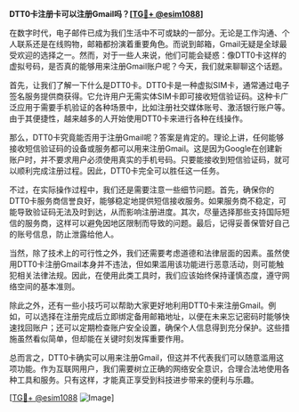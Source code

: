**DTT0卡注册卡可以注册Gmail吗？[[TG💪+ @esim1088](https://t.me/s/esim1088)]**

在数字时代，电子邮件已成为我们生活中不可或缺的一部分。无论是工作沟通、个人联系还是在线购物，邮箱都扮演着重要角色。而说到邮箱，Gmail无疑是全球最受欢迎的选择之一。然而，对于一些人来说，他们可能会疑惑：像DTT0卡这样的虚拟号码，是否真的能够用来注册Gmail账户呢？今天，我们就来聊聊这个话题。

首先，让我们了解一下什么是DTT0卡。DTT0卡是一种虚拟SIM卡，通常通过电子签名服务提供商获得。它允许用户无需实体SIM卡即可接收短信验证码。这种卡广泛应用于需要手机验证的各种场景中，比如注册社交媒体账号、激活银行账户等。由于其便捷性，越来越多的人开始使用DTT0卡来进行各种在线操作。

那么，DTT0卡究竟能否用于注册Gmail呢？答案是肯定的。理论上讲，任何能够接收短信验证码的设备或服务都可以用来注册Gmail。这是因为Google在创建新账户时，并不要求用户必须使用真实的手机号码。只要能接收到短信验证码，就可以顺利完成注册过程。因此，DTT0卡完全可以胜任这一任务。

不过，在实际操作过程中，我们还是需要注意一些细节问题。首先，确保你的DTT0卡服务商信誉良好，能够稳定地提供短信接收服务。如果服务商不稳定，可能导致验证码无法及时到达，从而影响注册进度。其次，尽量选择那些支持国际短信的服务商，这样可以避免因地区限制而导致的问题。最后，记得妥善保管好自己的账号信息，防止泄露给他人。

当然，除了技术上的可行性之外，我们还需要考虑道德和法律层面的因素。虽然使用DTT0卡注册Gmail本身并不违法，但如果滥用该功能进行恶意活动，则可能触犯相关法律法规。因此，在使用此类工具时，我们应该始终保持谨慎态度，遵守网络空间的基本准则。

除此之外，还有一些小技巧可以帮助大家更好地利用DTT0卡来注册Gmail。例如，可以选择在注册完成后立即绑定备用邮箱地址，以便在未来忘记密码时能够快速找回账户；还可以定期检查账户安全设置，确保个人信息得到充分保护。这些措施虽然看似简单，但却能在关键时刻发挥重要作用。

总而言之，DTT0卡确实可以用来注册Gmail，但这并不代表我们可以随意滥用这项功能。作为互联网用户，我们需要树立正确的网络安全意识，合理合法地使用各种工具和服务。只有这样，才能真正享受到科技进步带来的便利与乐趣。

[[TG💪+ @esim1088](https://t.me/s/esim1088) ![Image](https://i.postimg.cc/4NQfJmqS/Snipaste-2025-05-13-00-14-12.png)]